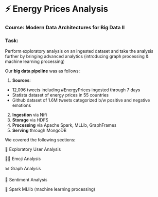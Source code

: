 # ⚡ Energy Prices Analysis
### Course: Modern Data Architectures for Big Data II
### Task:
Perform exploratory analysis on an ingested dataset and take the analysis further by bringing advanced analytics (introducing graph processing & machine learning processing)


Our **big data pipeline** was as follows:
1. **Sources**: 
* 12,096 tweets including #EnergyPrices ingested through 7 days
* Statista dataset of energy prices in 55 countries
* Github dataset of 1.6M tweets categorized b/w positive and negative emotions
2. **Ingestion** via Nifi
3. **Storage** via HDFS
4. **Processing** via Apache Spark, MLLib, GraphFrames
5. **Serving** through MongoDB


We covered the following sections:

🧐 Exploratory User Analysis

😵‍💫 Emoji Analysis

📊 Graph Analysis

🙅 Sentiment Analysis

🤖 Spark MLlib (machine learning processing)
